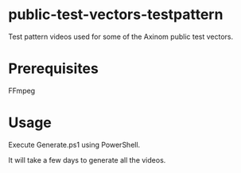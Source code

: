 # public-test-vectors-testpattern

Test pattern videos used for some of the Axinom public test vectors.

# Prerequisites

FFmpeg

# Usage

Execute Generate.ps1 using PowerShell.

It will take a few days to generate all the videos.
